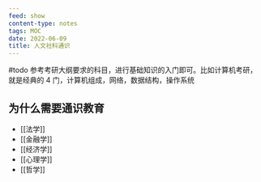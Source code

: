 ```yaml
---
feed: show
content-type: notes
tags: MOC
date: 2022-06-09
title: 人文社科通识
---
```


#todo 参考考研大纲要求的科目，进行基础知识的入门即可。比如计算机考研，就是经典的 4 门，计算机组成，网络，数据结构，操作系统

## 为什么需要通识教育
- [[法学]]
- [[金融学]]
- [[经济学]]
- [[心理学]]
- [[哲学]]